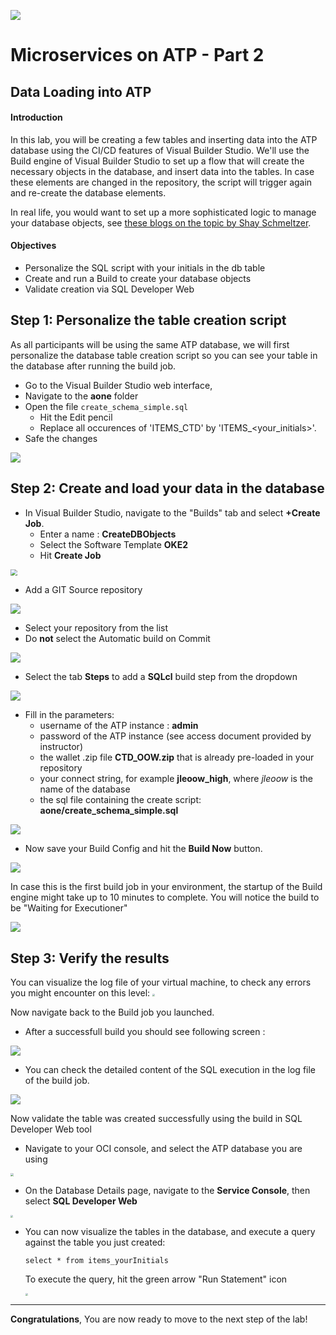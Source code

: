 ![](../../common/images/customer.logo2.png)

# Microservices on ATP - Part 2


## Data Loading into ATP
#### **Introduction**

In this lab, you will be creating a few tables and inserting data into the ATP database using the CI/CD features of Visual Builder Studio.  We'll use the Build engine of Visual Builder Studio to set up a flow that will create the necessary objects in the database, and insert data into the tables.  In case these elements are changed in the repository, the script will trigger again and re-create the database elements.

In real life, you would want to set up a more sophisticated logic to manage your database objects, see [these blogs on the topic by Shay Schmeltzer](https://blogs.oracle.com/shay/devcs).



#### **Objectives**

- Personalize the SQL script with your initials in the db table
- Create and run a Build to create your database objects
- Validate creation via SQL Developer Web



## Step 1: Personalize the table creation script

As all participants will be using the same ATP database, we will first personalize the database table creation script so you can see your table in the database after running the build job.

- Go to the Visual Builder Studio web interface, 
- Navigate to the **aone** folder
- Open the file `create_schema_simple.sql`
  - Hit the Edit pencil 
  - Replace all occurences of 'ITEMS_CTD' by 'ITEMS_<your_initials>'.
- Safe the changes 

![](./images/400/Edit-sql.png)



## Step 2: Create and load your data in the database

- In Visual Builder Studio, navigate to the "Builds" tab and select **+Create Job**.
  - Enter a name : **CreateDBObjects**
  - Select the Software Template **OKE2**
  - Hit **Create Job**

<img src="./images/400/new_job-1.png" style="zoom: 67%;" />



- Add a  GIT Source repository

![](./images/400/add_src-1.png)

- Select your repository from the list
- Do **not** select the Automatic build on Commit



![](./images/400/config_source-1.png)



- Select the tab **Steps** to add a **SQLcl** build step from the dropdown

 ![](./images/400/add_step-1.png)



- Fill in the parameters:
  - username of the ATP instance : **admin**
  - password of the ATP instance (see access document provided by instructor)
  - the wallet .zip file **CTD_OOW.zip** that is already pre-loaded in your repository
  - your connect string, for example **jleoow_high**, where *jleoow* is the name of the database
  - the sql file containing the create script: **aone/create_schema_simple.sql**



![](./images/400/step_details-1.png)

 -   Now save your Build Config and hit the **Build Now** button.  

![](./images/400/build-now-2.png)

In case this is the first build job in your environment, the startup of the Build engine might take up to 10 minutes to complete.  You will notice the build to be "Waiting for Executioner"

![](./images/400/waiting-1.png)



## Step 3: Verify the results

You can visualize the log file of your virtual machine, to check any errors you might encounter on this level: <img src="./images/400/logs.png" style="zoom:25%;" />



Now navigate back to the Build job you launched.

 -   After a successfull build you should see following screen :

![](./images/400/build_result-01.png)

- You can check the detailed content of the SQL execution in the log file of the build job.

![](./images/400/build_result-1.png)



Now validate the table was created successfully using the build in SQL Developer Web tool

- Navigate to your OCI console, and select the ATP database you are using

<img src="./images/400/db_select.png" style="zoom:33%;" />

- On the Database Details page, navigate to the **Service Console**, then select **SQL Developer Web**

<img src="images/400/DB_console.png" style="zoom: 25%;" />

- You can now visualize the tables in the database, and execute a query against the table you just created:

  `select * from items_yourInitials`

  To execute the query, hit the green arrow "Run Statement" icon

  <img src="./images/400/sql_select.png" style="zoom: 25%;" />



---

**Congratulations**, You are now ready to move to the next step of the lab!
